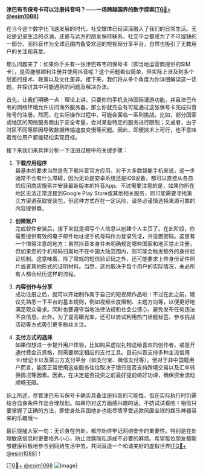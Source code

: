 **津巴布韦保号卡可以注册抖音吗？——一场跨越国界的数字探索[[TG💪+ @esim1088](https://t.me/s/esim1088)]**

在当今这个数字化飞速发展的时代，社交媒体已经深深融入了我们的日常生活。无论是记录生活的点滴，还是与远方的朋友保持联系，社交平台都成为了不可或缺的一部分。而抖音作为全球范围内备受欢迎的短视频分享平台，自然也吸引了无数用户的关注和喜爱。

那么问题来了：如果你手头有一张津巴布韦的保号卡（即当地运营商提供的SIM卡），是否能够顺利注册并使用抖音呢？这个问题看似简单，但实际上涉及到多个层面的技术、政策以及文化差异。接下来，我们将从多个角度为你详细解读这一话题，并探讨其中可能遇到的问题及解决办法。

首先，让我们明确一点：理论上讲，只要你的手机支持国际漫游功能，并且津巴布韦的网络环境允许访问海外服务器，那么你就完全有可能通过这张保号卡完成抖音账号的注册。然而，在实际操作过程中，可能会面临一系列挑战。比如，部分国家或地区的网络服务商出于安全考量，会对某些特定的服务进行限制；又或者，由于时区不同等原因导致数据传输速度变慢等问题。因此，即便技术上可行，也不意味着每位用户都能轻松实现目标。

接下来我们来具体分析一下注册过程中的关键步骤：

1. **下载应用程序**  
   最基本的要求当然是先下载抖音官方应用。对于大多数智能手机来说，这一步通常不会有什么障碍，因为无论是安卓系统还是iOS设备，都可以直接从各自的应用商店搜索并安装最新版本的抖音App。不过需要注意的是，如果你所在地区无法正常连接到Google Play Store或其他相关服务，则可能需要寻找第三方渠道获取安装包，但这种方式存在一定风险，请务必谨慎选择来源可靠的内容提供商。

2. **创建账户**  
   完成软件安装后，接下来就是填写个人信息以创建个人主页了。在此阶段，你需要提供有效的电子邮件地址或手机号码作为登录凭证，并设置密码。这里有一个值得注意的地方：虽然抖音本身并未明确规定哪些国家和地区禁止注册，但如果您的手机号码归属地不在中国大陆范围内，则可能会触发额外的身份验证机制。这意味着，除了常规的短信验证码之外，还可能要求上传身份证件照片或者其他形式的证明材料。当然，这也取决于每个用户的实际情况，未必所有人都会经历这样的流程。

3. **内容创作与分享**  
   成功注册之后，就可以开始制作属于自己的短视频作品啦！不过在此之前，建议先熟悉一下平台的基本规则，例如视频长度限制、主题方向等，以便更好地满足观众需求。同时也要遵守当地法律法规和社会公德心，避免发布任何违法不良信息。此外，为了提高曝光率，还可以尝试利用热门话题标签、参与挑战活动等方式吸引更多粉丝关注。

4. **支付方式的选择**  
   如果你想进一步提升用户体验，比如购买虚拟礼物送给喜欢的创作者，或是开通付费会员资格，则需要绑定相应的支付工具。目前抖音支持多种主流信用卡/借记卡以及第三方支付平台（如支付宝、微信支付等）。但对于非中国籍用户而言，能否正常使用这些服务往往取决于银行是否支持跨境交易以及汇率转换情况等因素。因此，在决定是否投资之前最好提前做好功课，确保资金流动顺畅无阻。

综上所述，尽管津巴布韦保号卡确实具备注册抖音的可能性，但在实际执行时仍需结合自身条件作出合理规划。如果你对这方面感兴趣的话，不妨试试看吧！相信只要掌握了正确的方法，即使身处异国他乡也能尽情享受这款风靡全球的娱乐神器带来的乐趣哦～

最后提醒大家一句：无论身在何处，都应始终牢记网络安全的重要性。特别是在处理敏感信息时更要格外小心，防止泄露隐私造成不必要的麻烦。希望每位朋友都能够健康积极地参与到网络生活中去，共同营造一个和谐美好的虚拟世界[[TG💪+ @esim1088](https://t.me/s/esim1088)]！

[[TG💪+ @esim1088](https://t.me/s/esim1088) ![Image](https://i.postimg.cc/4NQfJmqS/Snipaste-2025-05-13-00-14-12.png)]